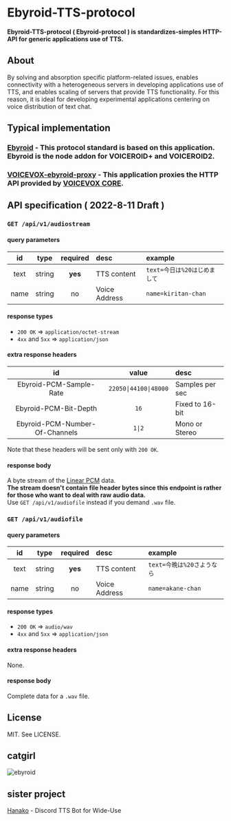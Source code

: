 # Ebyroid-TTS-protocol
**Ebyroid-TTS-protocol ( Ebyroid-protocol ) is standardizes-simples HTTP-API for generic applications use of TTS.**  
## About

By solving and absorption specific platform-related issues, enables connectivity with a heterogeneous servers in developing applications use of TTS, and enables scaling of servers that provide TTS functionality. 
For this reason, it is ideal for developing experimental applications centering on voice distribution of text chat.

## Typical implementation
### [Ebyroid](https://github.com/nanokina/ebyroid) - This protocol standard is based on this application. Ebyroid is the node addon for VOICEROID+ and VOICEROID2.

### [VOICEVOX-ebyroid-proxy](https://github.com/Ebycow/VOICEVOX-ebyroid-proxy) - This application proxies the HTTP API provided by [VOICEVOX CORE](https://github.com/VOICEVOX/voicevox_core).

## API specification ( 2022-8-11 Draft )

### `GET /api/v1/audiostream`

#### query parameters

|  id   |  type  | required | desc             | example                      |
| :---: | :----: | :------: | :--------------- | :--------------------------- |
| text  | string | **yes**  | TTS content      | `text=今日は%20はじめまして` |
| name  | string |    no    | Voice Address | `name=kiritan-chan`          |

#### response types

- `200 OK` => `application/octet-stream`
- `4xx` and `5xx` => `application/json`

#### extra response headers

|               id               |        value        | desc            |
| :----------------------------: | :-----------------: | :-------------- |
|    Ebyroid-PCM-Sample-Rate     | `22050\|44100\|48000` | Samples per sec |
|     Ebyroid-PCM-Bit-Depth      |        `16`         | Fixed to 16-bit |
| Ebyroid-PCM-Number-Of-Channels |        `1\|2`        | Mono or Stereo  |

Note that these headers will be sent only with `200 OK`.

#### response body

A byte stream of the [Linear PCM](http://soundfile.sapp.org/doc/WaveFormat/) data.\
**The stream doesn't contain file header bytes since this endpoint is rather for those who want to deal with raw audio data.**\
Use `GET /api/v1/audiofile` instead if you demand `.wav` file.

### `GET /api/v1/audiofile`

#### query parameters

|  id   |  type  | required | desc             | example                    |
| :---: | :----: | :------: | :--------------- | :------------------------- |
| text  | string | **yes**  | TTS content      | `text=今晩は%20さようなら` |
| name  | string |    no    | Voice Address | `name=akane-chan`          |

#### response types

- `200 OK` => `audio/wav`
- `4xx` and `5xx` => `application/json`

#### extra response headers

None.

#### response body

Complete data for a `.wav` file.

## License
MIT. See LICENSE.

## catgirl

![ebyroid](https://user-images.githubusercontent.com/24854132/76497659-c90dc080-647e-11ea-9249-33bcc8d74f64.png)

## sister project
[Hanako](https://www.github.com/Ebycow/hanako) - Discord TTS Bot for Wide-Use
